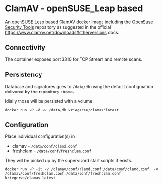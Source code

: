 # ClamAV - openSUSE_Leap based

An openSUSE Leap based ClamAV docker image including the [OpenSuse Security Tools](http://download.opensuse.org/repositories/security/) repository as suggested in the official https://www.clamav.net/downloads#otherversions docs.

## Connectivity

The container exposes port 3310 for TCP Stream and remote scans.

## Persistency

Database and signatures goes to `/data/db` using the default configuration delivered by the repository above.

Idially those will be persisted with a volume:

```
docker run -P -d -v /data/db kriegerse/clamav:latest
```

## Configuration

Place individual configuration(s) in
* clamav - `/data/conf/clamd.conf`
* freshclam - `/data/conf/freshclam.conf`

They will be picked up by the supervisord start scripts if exists.


```
docker run -P -it -v /clamav/conf/clamd.conf:/data/conf/clamd.conf  -v /clamav/conf/freshclam.conf:/data/conf/freshclam.conf kriegerse/clamav:latest
```
